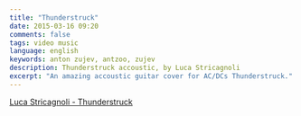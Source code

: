 ```yaml
---
title: "Thunderstruck"
date: 2015-03-16 09:20
comments: false
tags: video music
language: english
keywords: anton zujev, antzoo, zujev
description: Thunderstruck accoustic, by Luca Stricagnoli
excerpt: "An amazing accoustic guitar cover for AC/DCs Thunderstruck."
---
```


<div class="fotorama" data-width="100%" data-allowfullscreen="native" data-width="100%">
  <a href="https://www.youtube.com/watch?v=LMPWfHqVj40">Luca Stricagnoli - Thunderstruck</a>
</div>